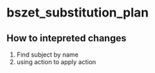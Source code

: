 # bszet_substitution_plan


## How to intepreted changes

1. Find subject by name
2. using action to apply action

